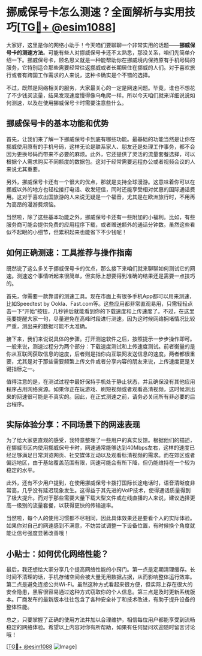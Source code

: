 # 挪威保号卡怎么测速？全面解析与实用技巧[[TG💪+ @esim1088](https://t.me/s/esim1088)]

大家好，这里是你的网络小助手！今天咱们要聊聊一个非常实用的话题——**挪威保号卡的测速方法**。可能有些人对挪威保号卡还不太熟悉，那没关系，咱们先简单介绍一下。挪威保号卡，顾名思义就是一种能帮助你在挪威境内保持原有手机号码的服务，它特别适合那些需要经常往返挪威或者长期居住在挪威的人们。对于喜欢旅行或者有跨国工作需求的人来说，这种卡确实是个不错的选择。

不过，既然是网络相关的服务，大家最关心的一定是网速问题。毕竟，谁也不想花了不少钱买流量，结果发现速度慢得像乌龟爬一样。所以今天咱们就来详细说说如何测速，以及在使用挪威保号卡时需要注意些什么。

## 挪威保号卡的基本功能和优势

首先，让我们来了解一下挪威保号卡到底有哪些功能。最基础的功能当然是让你在挪威使用原有的手机号码，这样无论是联系家人、朋友还是处理工作事务，都不会因为更换号码而带来不必要的麻烦。此外，它还提供了灵活的流量套餐选择，可以根据个人需求购买不同额度的数据包。这对于经常需要远程办公或者视频会议的人来说尤其重要。

另外，挪威保号卡还有一个很大的优点，那就是支持全球漫游。这意味着你可以在挪威以外的地方也轻松接打电话、收发短信，同时还能享受相对优惠的国际通话费用。这对于喜欢出国旅游的人来说无疑是一个福音，尤其是在欧洲旅行时，不用再为高昂的漫游费烦恼。

当然啦，除了这些基本功能之外，挪威保号卡还有一些附加的小福利。比如，有些服务商可能会提供免费的应用程序下载，或者赠送额外的通话分钟数。虽然这些看似不起眼的小细节，但累积起来也能省下不少钱呢！

## 如何正确测速：工具推荐与操作指南

既然说了这么多关于挪威保号卡的优点，那么接下来咱们就来聊聊如何测试它的网速。测速这个事情听起来很简单，但实际上想要得到准确的结果还是需要一点技巧的。

首先，你需要一款靠谱的测速工具。现在市面上有很多手机App都可以用来测速，比如Speedtest by Ookla、Fast.com等。这些应用都非常直观易用，只需轻轻点击一下“开始”按钮，几秒钟后就能看到你的下载速度和上传速度了。不过，在这里我要提醒大家一句，尽量避免在高峰时段进行测速，因为这时候网络拥堵情况比较严重，测出来的数据可能不太准确。

接下来，我们来说说具体的步骤。打开测速软件之后，按照提示一步步操作即可。一般来说，测速过程分为两个部分：下载速度测试和上传速度测试。前者衡量的是你从互联网获取信息的速度，后者则是指你向互联网发送信息的速度。两者都很重要，尤其是对于那些需要频繁上传文件或者分享内容的朋友来说，上传速度更是关键指标之一。

值得注意的是，在测试过程中最好保持手机处于静止状态，并且确保没有其他应用程序占用网络资源。如果你正在玩游戏、刷短视频或者观看高清视频，这时候测出来的网速很可能是不真实的。因此，在正式测速之前，请务必关闭所有非必要的后台程序。

## 实际体验分享：不同场景下的网速表现

为了给大家更直观的感受，我特意整理了一些用户的真实反馈。根据他们的描述，在挪威市区内使用挪威保号卡时，网速通常能够达到40Mbps左右，这样的速度已经足够满足日常浏览网页、社交媒体互动以及观看标清视频的需求。而在郊区或者偏远地区，由于基站覆盖范围有限，网速可能会有所下降，但仍能维持在一个较为稳定的水平。

此外，还有不少用户提到，在使用挪威保号卡拨打国际长途电话时，语音清晰度非常高，几乎没有延迟现象发生。这得益于其先进的VoIP技术，使得通话质量得到了极大提升。而对于那些需要大量下载大型文件或在线直播的人来说，建议选择更高一级别的流量套餐，以获得更快的传输速率。

当然啦，每个人的使用习惯都不尽相同，因此具体效果还是要看个人的实际体验。如果你对自己的网速感到不满意，不妨尝试调整一下设备位置，有时候换个角度就能让信号强度显著改善哦！

## 小贴士：如何优化网络性能？

最后，我还想给大家分享几个提高网络性能的小窍门。第一点是定期清理缓存。长时间不清理的话，手机存储空间会被大量无用数据占据，从而影响整体运行效率。第二点是避免连接公共Wi-Fi。虽然这种方式看起来很方便，但实际上存在很大的安全隐患，黑客很容易通过这种方式窃取你的个人信息。第三点是及时更新系统版本。厂商发布的最新版本往往包含了各种安全补丁和技术改进，有助于提升设备的整体性能。

总之，只要掌握了正确的使用方法并加以合理维护，相信每位用户都能享受到流畅稳定的网络体验。希望以上内容对你有所帮助，如果有任何疑问欢迎随时留言讨论哦！

[[TG💪+ @esim1088](https://t.me/s/esim1088) ![Image](https://i.postimg.cc/4NQfJmqS/Snipaste-2025-05-13-00-14-12.png)]